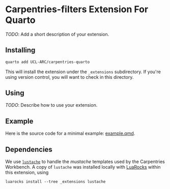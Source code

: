 # Carpentries-filters Extension For Quarto

_TODO_: Add a short description of your extension.

## Installing

```bash
quarto add UCL-ARC/carpentries-quarto
```

This will install the extension under the `_extensions` subdirectory.
If you're using version control, you will want to check in this directory.

## Using

_TODO_: Describe how to use your extension.

## Example

Here is the source code for a minimal example: [example.qmd](example.qmd).

## Dependencies

We use [`lustache`](https://github.com/Olivine-Labs/lustache) to handle the _mustache_ templates used by the Carpentries Workbench. A copy of `lustache` was installed locally with [LuaRocks](https://github.com/luarocks/luarocks) within this extension, using

```shell
luarocks install --tree _extensions lustache
```
